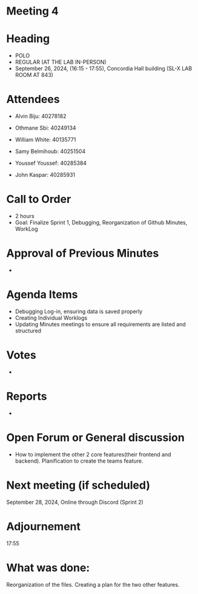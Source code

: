 # Meeting 4
# Heading

- POLO
- REGULAR (AT THE LAB IN-PERSON)
- September 26, 2024,  (16:15 - 17:55), Concordia Hall building (SL-X LAB ROOM AT 843)
  
# Attendees

- Alvin Biju: 40278182

- Othmane Sbi: 40249134

- William White: 40135771

- Samy Belmihoub: 40251504

- Youssef Youssef: 40285384

- John Kaspar: 40285931

# Call to Order

- 2 hours
- Goal: Finalize Sprint 1, Debugging, Reorganization of Github Minutes, WorkLog
  
# Approval of Previous Minutes

- 
  
# Agenda Items

- Debugging Log-in, ensuring data is saved properly
- Creating Individual Worklogs
- Updating Minutes meetings to ensure all requirements are listed and structured
  
# Votes

- 
  
# Reports

- 
  
# Open Forum or General discussion

- How to implement the other 2 core features(their frontend and backend). Planification to create the teams feature.
  
# Next meeting (if scheduled)

 September 28, 2024, Online through Discord (Sprint 2)
  
# Adjournement

17:55

# What was done: 
Reorganization of the files. Creating a plan for the two other features.


